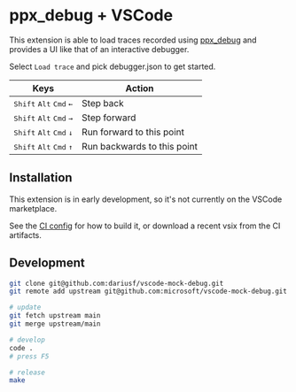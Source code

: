 
# ppx_debug + VSCode

This extension is able to load traces recorded using [ppx_debug](https://github.com/dariusf/ppx_debug) and provides a UI like that of an interactive debugger.

Select `Load trace` and pick debugger.json to get started.

| Keys                                                        | Action                      |
| ----------------------------------------------------------- | --------------------------- |
| <kbd>Shift</kbd> <kbd>Alt</kbd> <kbd>Cmd</kbd> <kbd>←</kbd> | Step back                   |
| <kbd>Shift</kbd> <kbd>Alt</kbd> <kbd>Cmd</kbd> <kbd>→</kbd> | Step forward                |
| <kbd>Shift</kbd> <kbd>Alt</kbd> <kbd>Cmd</kbd> <kbd>↓</kbd> | Run forward to this point   |
| <kbd>Shift</kbd> <kbd>Alt</kbd> <kbd>Cmd</kbd> <kbd>↑</kbd> | Run backwards to this point |

## Installation

This extension is in early development, so it's not currently on the VSCode marketplace.

See the [CI config](.github/workflows/ci.yml) for how to build it, or download a recent vsix from the CI artifacts.

## Development

```sh
git clone git@github.com:dariusf/vscode-mock-debug.git
git remote add upstream git@github.com:microsoft/vscode-mock-debug.git

# update
git fetch upstream main
git merge upstream/main

# develop
code .
# press F5

# release
make
```
